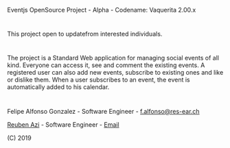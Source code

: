 

Eventjs OpenSource Project - Alpha - Codename: Vaquerita 2.00.x

#
 This project open to updatefrom interested individuals.

#

The project is a Standard Web application for managing social events of all kind. Everyone can access it, see and comment the existing events.
A registered user can also add new events, subscribe to existing ones and like or dislike them. When a user subscribes to an event, the event is automatically added to his calendar.

#


Felipe Alfonso Gonzalez - Software Engineer - f.alfonso@res-ear.ch 

[Reuben Azi](https://geekyourselfblog.wordpress.com/) - Software Engineer - [Email](mailto:cheerantz@gmail.com) 


(C) 2019 